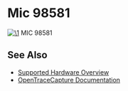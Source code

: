 # Mic 98581

[![\1](../../assets/hardware/general/\2)](./File:Mic_98581.png.html)
[](./File:Mic_98581.png.html "Enlarge")
MIC 98581

## See Also
- [Supported Hardware Overview](../supported-hardware.md)
- [OpenTraceCapture Documentation](../../opentracecapture/overview.md)
